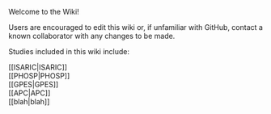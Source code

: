 Welcome to the Wiki!

Users are encouraged to edit this wiki or, if unfamiliar with GitHub, contact a known collaborator with any changes to be made.

Studies included in this wiki include:
<summary>[[ISARIC|ISARIC]]</summary>
<summary>[[PHOSP|PHOSP]]</summary>
<summary>[[GPES|GPES]]</summary>
<summary>[[APC|APC]]</summary>
<summary>[[blah|blah]]</summary>

